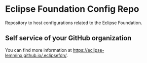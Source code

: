# Eclipse Foundation Config Repo

Repository to host configurations related to the Eclipse Foundation.

## Self service of your GitHub organization

You can find more information at <https://eclipse-lemminx.github.io/.eclipsefdn/>.
